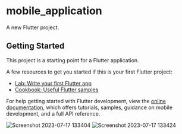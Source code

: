# mobile_application

A new Flutter project.

## Getting Started

This project is a starting point for a Flutter application.

A few resources to get you started if this is your first Flutter project:

- [Lab: Write your first Flutter app](https://docs.flutter.dev/get-started/codelab)
- [Cookbook: Useful Flutter samples](https://docs.flutter.dev/cookbook)

For help getting started with Flutter development, view the
[online documentation](https://docs.flutter.dev/), which offers tutorials,
samples, guidance on mobile development, and a full API reference.



![Screenshot 2023-07-17 133404](https://github.com/MHFerdous/Flutter_RestAPI_FireBase/assets/124442011/ccf329b7-278f-416f-ba27-582aafa2b2da)
![Screenshot 2023-07-17 133424](https://github.com/MHFerdous/Flutter_RestAPI_FireBase/assets/124442011/56629a51-4abe-41ea-b48f-6083925d205a)
